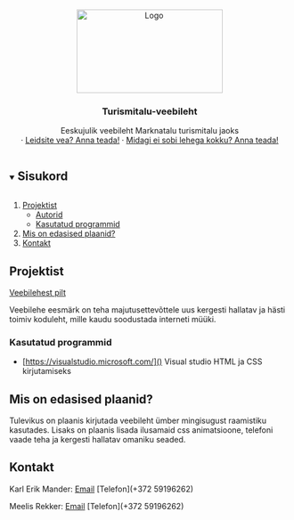<!--
*** Thanks for checking out the Best-README-Template. If you have a suggestion
*** that would make this better, please fork the repo and create a pull request
*** or simply open an issue with the tag "enhancement".
*** Thanks again! Now go create something AMAZING! :D
***
***
***
*** To avoid retyping too much info. Do a search and replace for the following:
*** github_username, repo_name, twitter_handle, email, project_title, project_description
-->



<!-- PROJECT SHIELDS -->
<!--
*** I'm using markdown "reference style" links for readability.
*** Reference links are enclosed in brackets [ ] instead of parentheses ( ).
*** See the bottom of this document for the declaration of the reference variables
*** for contributors-url, forks-url, etc. This is an optional, concise syntax you may use.
*** https://www.markdownguide.org/basic-syntax/#reference-style-links
-->


<!-- PROJECT LOGO -->
<br />
<p align="center">
  <a href="https://github.com/KarlErikMander/Turismitalu-veebileht">
    <img src="https://i.gyazo.com/4db59131006a748130f7b823ef3c2383.png" alt="Logo" width="262" height="150">
  </a>

  <h3 align="center">Turismitalu-veebileht</h3>

  <p align="center">
    Eeskujulik veebileht Marknatalu turismitalu jaoks 
    <br />
    ·
    <a href="https://github.com/KarlErikMander/Turismitalu-veebileht/issues">Leidsite vea? Anna teada!</a>
    ·
    <a href="https://github.com/KarlErikMander/Turismitalu-veebileht/issues">Midagi ei sobi lehega kokku? Anna teada!</a>
  </p>
</p>



<!-- TABLE OF CONTENTS -->
<details open="open">
  <summary><h2 style="display: inline-block">Sisukord</h2></summary>
  <ol>
    <li>
      <a href="#about-the-project">Projektist</a>
      <ul>
        <li><a href="#built-with">Autorid</a></li>
        <li><a href="#built-with">Kasutatud programmid</a></li>
      </ul>
    </li>
    <li><a href="#roadmap">Mis on edasised plaanid?</a></li>
    <li><a href="#contact">Kontakt</a></li>
  </ol>
</details>



<!-- ABOUT THE PROJECT -->
## Projektist

[Veebilehest pilt](https://i.gyazo.com/7e513a9ba5ef6ea8eb22d3f082772a99.jpg)

Veebilehe eesmärk on teha majutusettevõttele
uus kergesti hallatav ja hästi toimiv koduleht, 
mille kaudu soodustada interneti müüki.


### Kasutatud programmid

* [https://visualstudio.microsoft.com/]() Visual studio HTML ja CSS kirjutamiseks


<!-- ROADMAP -->
## Mis on edasised plaanid?

Tulevikus on plaanis kirjutada veebileht ümber mingisugust raamistiku kasutades. Lisaks on plaanis lisada ilusamaid css animatsioone, 
telefoni vaade teha ja kergesti hallatav omaniku seaded.




<!-- CONTACT -->
## Kontakt

Karl Erik Mander:
[Email](mander.karl@gmail.com) 
[Telefon](+372 59196262)

Meelis Rekker:
[Email](mander.karl@gmail.com) 
[Telefon](+372 59196262)






<!-- MARKDOWN LINKS & IMAGES -->
<!-- https://www.markdownguide.org/basic-syntax/#reference-style-links -->
[contributors-shield]: https://img.shields.io/github/contributors/github_username/repo.svg?style=for-the-badge
[contributors-url]: https://github.com/github_username/repo/graphs/contributors
[forks-shield]: https://img.shields.io/github/forks/github_username/repo.svg?style=for-the-badge
[forks-url]: https://github.com/github_username/repo/network/members
[stars-shield]: https://img.shields.io/github/stars/github_username/repo.svg?style=for-the-badge
[stars-url]: https://github.com/github_username/repo/stargazers
[issues-shield]: https://img.shields.io/github/issues/github_username/repo.svg?style=for-the-badge
[issues-url]: https://github.com/github_username/repo/issues
[license-shield]: https://img.shields.io/github/license/github_username/repo.svg?style=for-the-badge
[license-url]: https://github.com/github_username/repo/blob/master/LICENSE.txt
[linkedin-shield]: https://img.shields.io/badge/-LinkedIn-black.svg?style=for-the-badge&logo=linkedin&colorB=555
[linkedin-url]: https://linkedin.com/in/github_username
